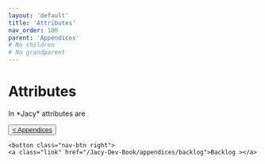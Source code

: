 ```yaml
---
layout: 'default'
title: 'Attributes'
nav_order: 100
parent: 'Appendices'
# No children
# No grandparent
---
```


# Attributes

In \*Jacy\* attributes are
<div class="nav-btn-block">
    <button class="nav-btn left">
    <a class="link" href="/Jacy-Dev-Book/appendices/index">< Appendices</a>
</button>

    <button class="nav-btn right">
    <a class="link" href="/Jacy-Dev-Book/appendices/backlog">Backlog ></a>
</button>

</div>
